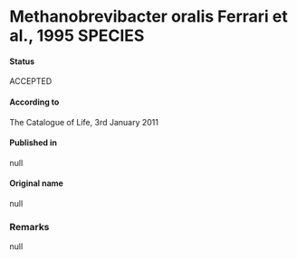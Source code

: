Methanobrevibacter oralis Ferrari et al., 1995 SPECIES
=======

#### Status
ACCEPTED

#### According to
The Catalogue of Life, 3rd January 2011

#### Published in
null

#### Original name
null

### Remarks
null